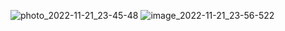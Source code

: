 
![photo_2022-11-21_23-45-48](https://user-images.githubusercontent.com/79446061/203168316-49e09348-9610-433b-97ff-7e81f382df36.jpg)
![image_2022-11-21_23-56-522](https://user-images.githubusercontent.com/79446061/203168430-8ba022b0-3f11-49c9-a65d-6f9a30cc5563.png)
